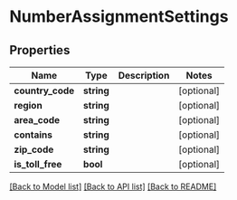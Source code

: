 # NumberAssignmentSettings

## Properties
Name | Type | Description | Notes
------------ | ------------- | ------------- | -------------
**country_code** | **string** |  | [optional] 
**region** | **string** |  | [optional] 
**area_code** | **string** |  | [optional] 
**contains** | **string** |  | [optional] 
**zip_code** | **string** |  | [optional] 
**is_toll_free** | **bool** |  | [optional] 

[[Back to Model list]](../README.md#documentation-for-models) [[Back to API list]](../README.md#documentation-for-api-endpoints) [[Back to README]](../README.md)


